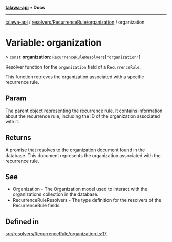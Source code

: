 [**talawa-api**](../../../../README.md) • **Docs**

***

[talawa-api](../../../../modules.md) / [resolvers/RecurrenceRule/organization](../README.md) / organization

# Variable: organization

\> `const` **organization**: [`RecurrenceRuleResolvers`](../../../../types/generatedGraphQLTypes/type-aliases/RecurrenceRuleResolvers.md)\[`"organization"`\]

Resolver function for the `organization` field of a `RecurrenceRule`.

This function retrieves the organization associated with a specific recurrence rule.

## Param

The parent object representing the recurrence rule. It contains information about the recurrence rule, including the ID of the organization associated with it.

## Returns

A promise that resolves to the organization document found in the database. This document represents the organization associated with the recurrence rule.

## See

 - Organization - The Organization model used to interact with the organizations collection in the database.
 - RecurrenceRuleResolvers - The type definition for the resolvers of the RecurrenceRule fields.

## Defined in

[src/resolvers/RecurrenceRule/organization.ts:17](https://github.com/PalisadoesFoundation/talawa-api/blob/f1c816bca43cc03a8c1bd303394e2550a50db017/src/resolvers/RecurrenceRule/organization.ts#L17)
